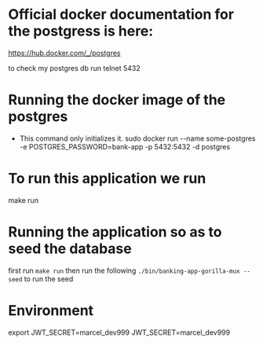 # Official docker documentation for the postgress is here:
https://hub.docker.com/_/postgres

to check my postgres db run
telnet 5432

# Running the docker image of the postgres
- This command only initializes it.
sudo docker run --name some-postgres -e POSTGRES_PASSWORD=bank-app -p 5432:5432 -d postgres

# To run this application we run
make run

# Running the application so as to seed the database
first run
`make run`
then run the following
`./bin/banking-app-gorilla-mux --seed`
to run the seed


# Environment
export JWT_SECRET=marcel_dev999
JWT_SECRET=marcel_dev999